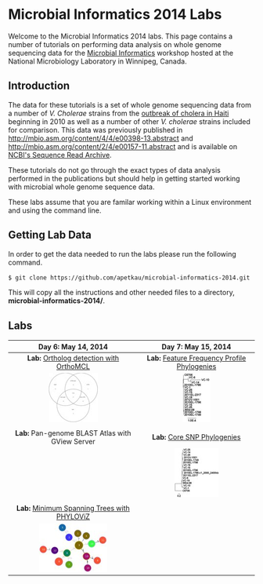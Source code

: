 Microbial Informatics 2014 Labs
===============================

Welcome to the Microbial Informatics 2014 labs.  This page contains a number of tutorials on performing data analysis on whole genome sequencing data for the [Microbial Informatics](https://www.corefacility.ca/wiki/bin/view/BioinformaticsWorkshop/WorkshopMay2014) workshop hosted at the National Microbiology Laboratory in Winnipeg, Canada.

Introduction
------------

The data for these tutorials is a set of whole genome sequencing data from a number of *V. Cholerae* strains from the [outbreak of cholera in Haiti](http://en.wikipedia.org/wiki/2010%E2%80%9313_Haiti_cholera_outbreak) beginning in 2010 as well as a number of other *V. cholerae* strains included for comparison.  This data was previously published in http://mbio.asm.org/content/4/4/e00398-13.abstract and http://mbio.asm.org/content/2/4/e00157-11.abstract and is available on [NCBI's Sequence Read Archive](http://www.ncbi.nlm.nih.gov/sra/).

These tutorials do not go through the exact types of data analysis performed in the publications but should help in getting started working with microbial whole genome sequence data.

These labs assume that you are familar working within a Linux environment and using the command line.

Getting Lab Data
----------------

In order to get the data needed to run the labs please run the following command.

```bash
$ git clone https://github.com/apetkau/microbial-informatics-2014.git
```

This will copy all the instructions and other needed files to a directory, **microbial-informatics-2014/**.

Labs
----

| Day 6: May 14, 2014                                                         | Day 7: May 15, 2014                                                            |
|:---------------------------------------------------------------------------:|:------------------------------------------------------------------------------:|
| **Lab:** [Ortholog detection with OrthoMCL](labs/orthomcl)                  | **Lab:** [Feature Frequency Profile Phylogenies](labs/ffp-phylogeny)           |
| ![genome-groups-small](labs/orthomcl/images/genome-groups-small-thumb.jpg)  | ![tree-5](labs/ffp-phylogeny/images/tree-5-thumb.jpg)                          |
|                                                                             |                                                                                |
| **Lab:** Pan-genome BLAST Atlas with GView Server                           | **Lab:** [Core SNP Phylogenies](labs/core-snp)                                 |
|                                                                             | ![output-10-subsample](labs/core-snp/images/output-10-subsample-thumb.jpg)     |
|                                                                             |                                                                                |
| **Lab:** [Minimum Spanning Trees with PHYLOViZ](labs/mst)                   |                                                                                |
| ![lab1-mst-location](labs/mst/images/lab1-mst-location-thumb.jpg)          |                                                                                |
